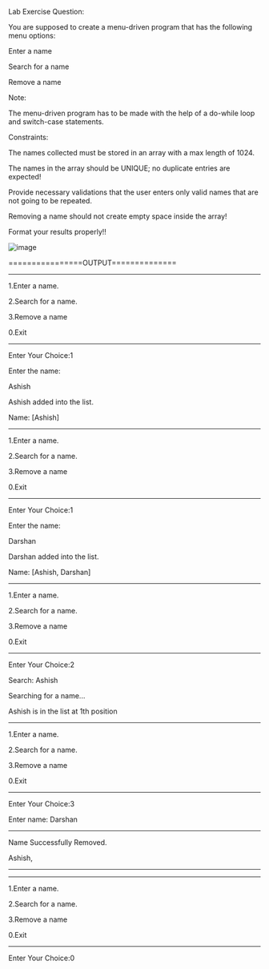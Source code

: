Lab Exercise Question:

You are supposed to create a menu-driven program that has the following menu options:

Enter a name

Search for a name

Remove a name

Note:

The menu-driven program has to be made with the help of a do-while loop and switch-case statements.

Constraints:

The names collected must be stored in an array with a max length of 1024.


The names in the array should be UNIQUE; no duplicate entries are expected!

Provide necessary validations that the user enters only valid names that are not going to be repeated.

Removing a name should not create empty space inside the array!

Format your results properly!!


 ![image](https://github.com/ap-707/22122034-MDS273L-JAVA/assets/89178613/ee55c30f-2793-456e-9cdd-6366acee91e1)

================OUTPUT==============


----------------------------------                                                                                   

1.Enter a name.

2.Search for a name.

3.Remove a name

0.Exit

-----------------------------------

Enter Your Choice:1

Enter the name:

Ashish

Ashish added into the list.

Name: [Ashish]

-----------------------------------

1.Enter a name.

2.Search for a name.

3.Remove a name

0.Exit


-----------------------------------

Enter Your Choice:1

Enter the name:

Darshan

Darshan added into the list.

Name: [Ashish, Darshan]

-----------------------------------


1.Enter a name.

2.Search for a name.

3.Remove a name

0.Exit

-----------------------------------

Enter Your Choice:2

Search: Ashish

Searching for a name...

Ashish is in the list at 1th position

-----------------------------------

1.Enter a name.

2.Search for a name.

3.Remove a name

0.Exit

-----------------------------------

Enter Your Choice:3

Enter name: Darshan

-----------------------------------

Name Successfully Removed.

Ashish,

-----------------------------------

-----------------------------------

1.Enter a name.

2.Search for a name.

3.Remove a name

0.Exit

-----------------------------------

Enter Your Choice:0





